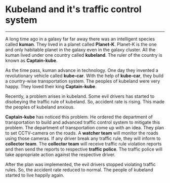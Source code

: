 # Kubeland and it's traffic control system

----
A long time ago in a galaxy far far away there was an intelligent species called **kuman**. They lived in a planet called **Planet-K**. Planet-K is the one and only habitable planet in the galaxy even in the galaxy cluster. All the kuman lived under one country called **kubeland**. The ruler of the country is known as **Captain-kube**.

As the time pass, kuman advance in technology. One day they invented a revolutionary vehicle called **kube-car**. With the help of **kube-car**, they build a country-wise transportation system. The peoples of kubeland were very happy. They loved their king **Captain-kube**.

Recently, a problem arises in kubeland. Some evil drivers has started to disobeying the traffic rule of kubeland. So, accident rate is rising. This made the peoples of kubeland anxious.

**Captain-kube** has noticed this problem. He ordered the department of transportation to build and advanced traffic control system to mitigate this problem. The department of transportation come up with an idea. They plan to set CCTV-camera on the roads. A **watcher team** will monitor the roads using those cameras. If any driver break any traffic rule, they will inform to **collector team**. The **collector team** will receive traffic rule violation reports and then send the reports to respective **traffic police**. The traffic police will take appropriate action against the respective driver.

After the plan was implemented, the evil drivers stopped violating traffic rules. So, the accident rate reduced to normal. The people of kubeland started to live happily again.